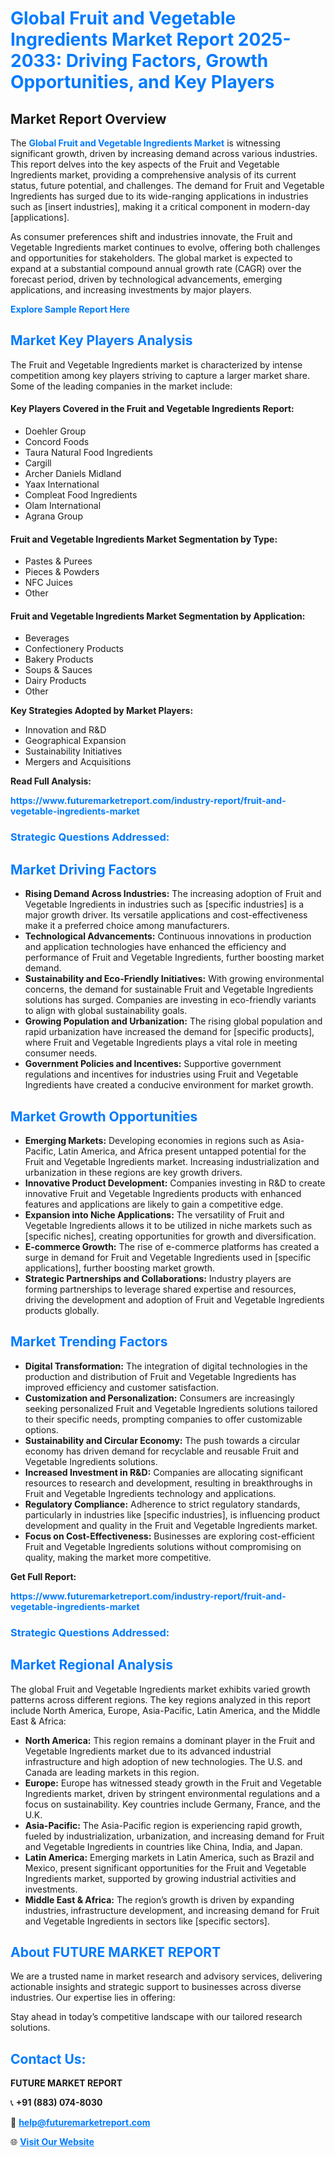 <h1 style="color: #007BFF;">Global Fruit and Vegetable Ingredients Market Report 2025-2033: Driving Factors, Growth Opportunities, and Key Players</h1>

<section id="overview">
<h2>Market Report Overview</h2>
<p>The <a href="https://www.futuremarketreport.com/industry-report/fruit-and-vegetable-ingredients-market" style="color: #007BFF; text-decoration: none;"><strong>Global Fruit and Vegetable Ingredients Market</strong></a> is witnessing significant growth, driven by increasing demand across various industries. This report delves into the key aspects of the Fruit and Vegetable Ingredients market, providing a comprehensive analysis of its current status, future potential, and challenges. The demand for Fruit and Vegetable Ingredients has surged due to its wide-ranging applications in industries such as [insert industries], making it a critical component in modern-day [applications].</p>
<p>As consumer preferences shift and industries innovate, the Fruit and Vegetable Ingredients market continues to evolve, offering both challenges and opportunities for stakeholders. The global market is expected to expand at a substantial compound annual growth rate (CAGR) over the forecast period, driven by technological advancements, emerging applications, and increasing investments by major players.</p>
</section>

<section id="overview">
<p><a href="https://www.futuremarketreport.com/request-sample/reportId=89343" style="color: #007BFF; text-decoration: none;"><strong>Explore Sample Report Here</strong></a></p>
</section>

<section id="key-players">
<h2 style="color: #007BFF;">Market Key Players Analysis</h2>
<p>The Fruit and Vegetable Ingredients market is characterized by intense competition among key players striving to capture a larger market share. Some of the leading companies in the market include:</p>
<h4>Key Players Covered in the Fruit and Vegetable Ingredients Report:</h4>
<ul><li>Doehler Group</li><li>Concord Foods</li><li>Taura Natural Food Ingredients</li><li>Cargill</li><li>Archer Daniels Midland</li><li>Yaax International</li><li>Compleat Food Ingredients</li><li>Olam International</li><li>Agrana Group</li></ul>
<h4>Fruit and Vegetable Ingredients Market Segmentation by Type:</h4>
<ul><li>Pastes &amp; Purees</li><li>Pieces &amp; Powders</li><li>NFC Juices</li><li>Other</li></ul>

<h4>Fruit and Vegetable Ingredients Market Segmentation by Application:</h4>
<ul><li>Beverages</li><li>Confectionery Products</li><li>Bakery Products</li><li>Soups &amp; Sauces</li><li>Dairy Products</li><li>Other</li></ul>
<p><strong>Key Strategies Adopted by Market Players:</strong></p>
<ul>
<li>Innovation and R&D</li>
<li>Geographical Expansion</li>
<li>Sustainability Initiatives</li>
<li>Mergers and Acquisitions</li>
</ul>
</section>

<section>
<p><strong>Read Full Analysis: </strong></p><a href="https://www.futuremarketreport.com/industry-report/fruit-and-vegetable-ingredients-market" style="color: #007BFF; text-decoration: none;"><strong>https://www.futuremarketreport.com/industry-report/fruit-and-vegetable-ingredients-market</strong></a>
<h3 style="color: #007BFF;">Strategic Questions Addressed:</h3>
</section>

<section id="driving-factors">
<h2 style="color: #007BFF;">Market Driving Factors</h2>
<ul>
<li><strong>Rising Demand Across Industries:</strong> The increasing adoption of Fruit and Vegetable Ingredients in industries such as [specific industries] is a major growth driver. Its versatile applications and cost-effectiveness make it a preferred choice among manufacturers.</li>
<li><strong>Technological Advancements:</strong> Continuous innovations in production and application technologies have enhanced the efficiency and performance of Fruit and Vegetable Ingredients, further boosting market demand.</li>
<li><strong>Sustainability and Eco-Friendly Initiatives:</strong> With growing environmental concerns, the demand for sustainable Fruit and Vegetable Ingredients solutions has surged. Companies are investing in eco-friendly variants to align with global sustainability goals.</li>
<li><strong>Growing Population and Urbanization:</strong> The rising global population and rapid urbanization have increased the demand for [specific products], where Fruit and Vegetable Ingredients plays a vital role in meeting consumer needs.</li>
<li><strong>Government Policies and Incentives:</strong> Supportive government regulations and incentives for industries using Fruit and Vegetable Ingredients have created a conducive environment for market growth.</li>
</ul>
</section>

<section id="growth-opportunities">
<h2 style="color: #007BFF;">Market Growth Opportunities</h2>
<ul>
<li><strong>Emerging Markets:</strong> Developing economies in regions such as Asia-Pacific, Latin America, and Africa present untapped potential for the Fruit and Vegetable Ingredients market. Increasing industrialization and urbanization in these regions are key growth drivers.</li>
<li><strong>Innovative Product Development:</strong> Companies investing in R&D to create innovative Fruit and Vegetable Ingredients products with enhanced features and applications are likely to gain a competitive edge.</li>
<li><strong>Expansion into Niche Applications:</strong> The versatility of Fruit and Vegetable Ingredients allows it to be utilized in niche markets such as [specific niches], creating opportunities for growth and diversification.</li>
<li><strong>E-commerce Growth:</strong> The rise of e-commerce platforms has created a surge in demand for Fruit and Vegetable Ingredients used in [specific applications], further boosting market growth.</li>
<li><strong>Strategic Partnerships and Collaborations:</strong> Industry players are forming partnerships to leverage shared expertise and resources, driving the development and adoption of Fruit and Vegetable Ingredients products globally.</li>
</ul>
</section>

<section id="trending-factors">
<h2 style="color: #007BFF;">Market Trending Factors</h2>
<ul>
<li><strong>Digital Transformation:</strong> The integration of digital technologies in the production and distribution of Fruit and Vegetable Ingredients has improved efficiency and customer satisfaction.</li>
<li><strong>Customization and Personalization:</strong> Consumers are increasingly seeking personalized Fruit and Vegetable Ingredients solutions tailored to their specific needs, prompting companies to offer customizable options.</li>
<li><strong>Sustainability and Circular Economy:</strong> The push towards a circular economy has driven demand for recyclable and reusable Fruit and Vegetable Ingredients solutions.</li>
<li><strong>Increased Investment in R&D:</strong> Companies are allocating significant resources to research and development, resulting in breakthroughs in Fruit and Vegetable Ingredients technology and applications.</li>
<li><strong>Regulatory Compliance:</strong> Adherence to strict regulatory standards, particularly in industries like [specific industries], is influencing product development and quality in the Fruit and Vegetable Ingredients market.</li>
<li><strong>Focus on Cost-Effectiveness:</strong> Businesses are exploring cost-efficient Fruit and Vegetable Ingredients solutions without compromising on quality, making the market more competitive.</li>
</ul>
</section>

<section>
<p><strong>Get Full Report: </strong></p><a href="https://www.futuremarketreport.com/industry-report/fruit-and-vegetable-ingredients-market" style="color: #007BFF; text-decoration: none;"><strong>https://www.futuremarketreport.com/industry-report/fruit-and-vegetable-ingredients-market</strong></a>
<h3 style="color: #007BFF;">Strategic Questions Addressed:</h3>
</section>


<section id="regional-analysis">
<h2 style="color: #007BFF;">Market Regional Analysis</h2>
<p>The global Fruit and Vegetable Ingredients market exhibits varied growth patterns across different regions. The key regions analyzed in this report include North America, Europe, Asia-Pacific, Latin America, and the Middle East & Africa:</p>
<ul>
<li><strong>North America:</strong> This region remains a dominant player in the Fruit and Vegetable Ingredients market due to its advanced industrial infrastructure and high adoption of new technologies. The U.S. and Canada are leading markets in this region.</li>
<li><strong>Europe:</strong> Europe has witnessed steady growth in the Fruit and Vegetable Ingredients market, driven by stringent environmental regulations and a focus on sustainability. Key countries include Germany, France, and the U.K.</li>
<li><strong>Asia-Pacific:</strong> The Asia-Pacific region is experiencing rapid growth, fueled by industrialization, urbanization, and increasing demand for Fruit and Vegetable Ingredients in countries like China, India, and Japan.</li>
<li><strong>Latin America:</strong> Emerging markets in Latin America, such as Brazil and Mexico, present significant opportunities for the Fruit and Vegetable Ingredients market, supported by growing industrial activities and investments.</li>
<li><strong>Middle East & Africa:</strong> The region’s growth is driven by expanding industries, infrastructure development, and increasing demand for Fruit and Vegetable Ingredients in sectors like [specific sectors].</li>
</ul>
</section>

<footer>
<h2 style="color: #007BFF;">About FUTURE MARKET REPORT</h2>
<p>We are a trusted name in market research and advisory services, delivering actionable insights and strategic support to businesses across diverse industries. Our expertise lies in offering:</p>

<p>Stay ahead in today’s competitive landscape with our tailored research solutions.</p>

<h2 style="color: #007BFF;">Contact Us:</h2>
<p><strong>FUTURE MARKET REPORT</strong></p>
<p>📞 <strong>+91 (883) 074-8030</strong></p>
<p>📧 <strong><a href="mailto:help@futuremarketreport.com" style="color: #007BFF;">help@futuremarketreport.com</a></strong></p>
<p>🌐 <strong><a href="https://www.futuremarketreport.com/" style="color: #007BFF;">Visit Our Website</a></strong></p>
</footer>